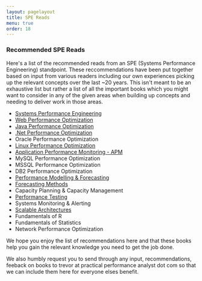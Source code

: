 ```yaml
---
layout: pagelayout
title: SPE Reads
menu: true
order: 18
---
```


### Recommended SPE Reads

Here's a list of the recommended reads from an SPE (Systems Performance Engineering) standpoint. These reccommendations have been put together based on input from various readers including our own experiences picking up the relevant concepts over the last ~20 years. This isn't meant to be an exhaustive list but rather a list of all the important books which you might want to consider in any of the given areas when building up concepts and needing to deliver work in those areas. 

* [Systems Performance Engineering](https://tangowhisky37.github.io/PracticalPerformanceAnalyst/pages/spe_reads/systems_performance_engineering/)
* [Web Performance Optimization](https://tangowhisky37.github.io/PracticalPerformanceAnalyst/pages/spe_reads/website_performance_optimization/)
* [Java Performance Optimization](https://tangowhisky37.github.io/PracticalPerformanceAnalyst/pages/spe_reads/java_performance_optimization/)
* [.Net Performance Optimization](https://tangowhisky37.github.io/PracticalPerformanceAnalyst/pages/spe_reads/dotnet_performance_optimization/)
* Oracle Performance Optimization
* [Linux Performance Optimization](https://tangowhisky37.github.io/PracticalPerformanceAnalyst/pages/spe_reads/linux_performance_optimization/)
* [Application Performance Monitoring - APM](https://tangowhisky37.github.io/PracticalPerformanceAnalyst/pages/spe_reads/application_performance_monitoring/)
* MySQL Performance Optimization
* MSSQL Performance Optimization
* DB2 Performance Optimization
* [Performance Modelling & Forecasting](https://tangowhisky37.github.io/PracticalPerformanceAnalyst/pages/spe_reads/performance_modelling_and_forecasting/)
* [Forecasting Methods](https://tangowhisky37.github.io/PracticalPerformanceAnalyst/pages/spe_reads/forecasting_methods/)
* Capacity Planning & Capacity Management
* [Performance Testing](https://tangowhisky37.github.io/PracticalPerformanceAnalyst/pages/spe_reads/performance_testing/)
* Systems Monitoring & Alerting
* [Scalable Architectures](https://tangowhisky37.github.io/PracticalPerformanceAnalyst/pages/spe_reads/scalable_architectures/)
* Fundamentals of R
* Fundamentals of Statistics
* Network Performance Optimization

We hope you enjoy the list of recommendations here and that these books help you gain the relevant knowledge you need to get the job done. 

We also humbly request you to send through any input, recommendations, feeback on books to trevor at practical performance analyst dot com so that we can include them here for everyone elses benefit. 
